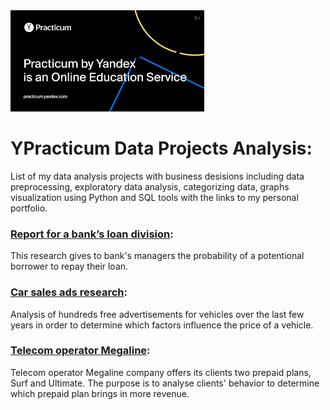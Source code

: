 <img src='.\images\1.png'>

#  YPracticum Data Projects Analysis:

List of my data analysis projects with business desisions including data preprocessing, exploratory data analysis, categorizing data, graphs visualization using Python and SQL tools with the links to my personal portfolio.

###  [Report for a bank’s loan division](https://github.com/BorisAks/Practicum/tree/main/Bank's_loan_division_project/credit_score.ipynb):

This research gives to bank's managers the probability of a potentional borrower to repay their loan.

###  [Car sales ads research](https://github.com/BorisAks/Practicum/tree/main/Car_sales_ads_research/car_sales_ads_research.ipynb):

Analysis of hundreds free advertisements for vehicles over the last few years in order to determine which factors influence the price of a vehicle.

###  [Telecom operator Megaline](https://github.com/BorisAks/Practicum/tree/main/Telecom_operator_Megaline/telecom.ipynb):

Telecom operator Megaline company offers its clients two prepaid plans, Surf and Ultimate. The purpose is to analyse clients' behavior to determine which prepaid plan brings in more revenue.

